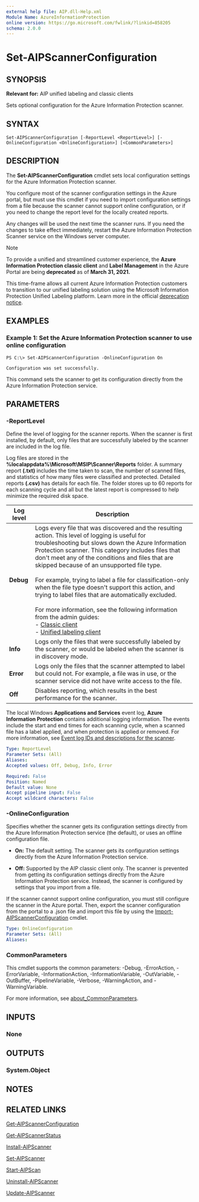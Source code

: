 ```yaml
---
external help file: AIP.dll-Help.xml
Module Name: AzureInformationProtection
online version: https://go.microsoft.com/fwlink/?linkid=858205
schema: 2.0.0
---
```


# Set-AIPScannerConfiguration

## SYNOPSIS
**Relevant for:** AIP unified labeling and classic clients

Sets optional configuration for the Azure Information Protection scanner.

## SYNTAX

```
Set-AIPScannerConfiguration [-ReportLevel <ReportLevel>] [-OnlineConfiguration <OnlineConfiguration>] [<CommonParameters>]
```

## DESCRIPTION
The **Set-AIPScannerConfiguration** cmdlet sets local configuration settings for the Azure Information Protection scanner. 

You configure most of the scanner configuration settings in the Azure portal, but must use this cmdlet if you need to import configuration settings from a file because the scanner cannot support online configuration, or if you need to change the report level for the locally created reports.

Any changes will be used the next time the scanner runs. If you need the changes to take effect immediately, restart the Azure Information Protection Scanner service on the Windows server computer.

> [!NOTE]
> To provide a unified and streamlined customer experience, the **Azure Information Protection classic client** and **Label Management** in the Azure Portal are being **deprecated** as of **March 31, 2021.** 
> 
> This time-frame allows all current Azure Information Protection customers to transition to our unified labeling solution using the Microsoft Information Protection Unified Labeling platform. Learn more in the official [deprecation notice](https://aka.ms/aipclassicsunset).


## EXAMPLES

### Example 1: Set the Azure Information Protection scanner to use online configuration

```
PS C:\> Set-AIPScannerConfiguration -OnlineConfiguration On

Configuration was set successfully.
```

This command sets the scanner to get its configuration directly from the Azure Information Protection service.


## PARAMETERS

### -ReportLevel
Define the level of logging for the scanner reports. When the scanner is first installed, by default, only files that are successfully labeled by the scanner are included in the log file.

Log files are stored in the **%localappdata%\Microsoft\MSIP\Scanner\Reports** folder. A summary report **(.txt)** includes the time taken to scan, the number of scanned files, and statistics of how many files were classified and protected. Detailed reports **(.csv)** has details for each file. The folder stores up to 60 reports for each scanning cycle and all but the latest report is compressed to help minimize the required disk space.

|Log level |Description  |
|---------|---------|
|**Debug**     | Logs every file that was discovered and the resulting action. This level of logging is useful for troubleshooting but slows down the Azure Information Protection scanner. This category includes files that don't meet any of the conditions and files that are skipped because of an unsupported file type. </br></br>For example, trying to label a file for classification-only when the file type doesn't support this action, and trying to label files that are automatically excluded. </br></br>For more information, see the following information from the admin guides: </br>- [Classic client](/information-protection/rms-client/client-admin-guide-file-types)   </br>- [Unified labeling client](/information-protection/rms-client/clientv2-admin-guide-file-types)    |
|**Info**     |  Logs only the files that were successfully labeled by the scanner, or would be labeled when the scanner is in discovery mode.       |
|**Error**     |  Logs only the files that the scanner attempted to label but could not. For example, a file was in use, or the scanner service did not have write access to the file.       |
|**Off**     |  Disables reporting, which results in the best performance for the scanner.       |

The local Windows **Applications and Services** event log, **Azure Information Protection** contains additional logging information. The events include the start and end times for each scanning cycle, when a scanned file has a label applied, and when protection is applied or removed. For more information, see [Event log IDs and descriptions for the scanner](/information-protection/deploy-aip-scanner#event-log-ids-and-descriptions-for-the-scanner).


```yaml
Type: ReportLevel
Parameter Sets: (All)
Aliases:
Accepted values: Off, Debug, Info, Error

Required: False
Position: Named
Default value: None
Accept pipeline input: False
Accept wildcard characters: False
```

### -OnlineConfiguration 
Specifies whether the scanner gets its configuration settings directly from the Azure Information Protection service (the default), or uses an offline configuration file.

- **On:** The default setting. The scanner gets its configuration settings directly from the Azure Information Protection service.

- **Off:** Supported by the AIP classic client only. The scanner is prevented from getting its configuration settings directly from the Azure Information Protection service. Instead, the scanner is configured by settings that you import from a file. 

If the scanner cannot support online configuration, you must still configure the scanner in the Azure portal. Then, export the scanner configuration from the portal to a .json file and import this file by using the [Import-AIPScannerConfiguration](./Import-AIPScannerConfiguration.md) cmdlet.

```yaml
Type: OnlineConfiguration
Parameter Sets: (All)
Aliases:
```


### CommonParameters
This cmdlet supports the common parameters: -Debug, -ErrorAction, -ErrorVariable, -InformationAction, -InformationVariable, -OutVariable, -OutBuffer, -PipelineVariable, -Verbose, -WarningAction, and -WarningVariable.

For more information, see [about_CommonParameters](/powershell/module/microsoft.powershell.core/about/about_commonparameters).

## INPUTS

### None

## OUTPUTS

### System.Object

## NOTES

## RELATED LINKS

[Get-AIPScannerConfiguration](./Get-AIPScannerConfiguration.md)

[Get-AIPScannerStatus](./Get-AIPScannerStatus.md)

[Install-AIPScanner](./Install-AIPScanner.md)

[Set-AIPScanner](./Set-AIPScanner.md)

[Start-AIPScan](./Start-AIPScan.md)

[Uninstall-AIPScanner](./Uninstall-AIPScanner.md)

[Update-AIPScanner](./Update-AIPScanner.md)